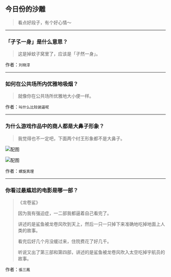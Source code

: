 ## 今日份的沙雕

> 看点好段子，有个好心情～


 
---

### 「孑孓一身」是什么意思？

> 这是掉蚊子窝里了，应该是「孑然一身」。


作者：`刘晓淳`

---

### 如何在公共场所内优雅地吸烟？

> 就像你在公共场所优雅地大小便一样。


作者：`叫什么比较装逼呢`

---

### 为什么游戏作品中的商人都是大鼻子形象？

> 我觉得也不一定吧，下面两个纣王形象都不是大鼻子。



![配图](https://pic2.zhimg.com/v2-9114d5cbbbe2e2726b238c8150082da1_b.jpg)



![配图](https://pic1.zhimg.com/v2-3d5132829093ec446a95db484f68d7fc_b.jpg)


作者：`螺旋真理`

---

### 你看过最尴尬的电影是哪一部？

> 《龙卷鲨》
> 
> 因为我有强迫症，一二部我都逼着自己看完了。
> 
> 讲述的是鲨鱼被龙卷风吹到天上，然后一只一只掉下来准确地吃掉地面上人类的故事。
> 
> 看完后好几个月没缓过来，住院费花了好几千。
> 
> 听说又出了第三部和第四部，讲述的是鲨鱼被龙卷风吹入太空吃掉宇航员的故事。


作者：`張三鳳`